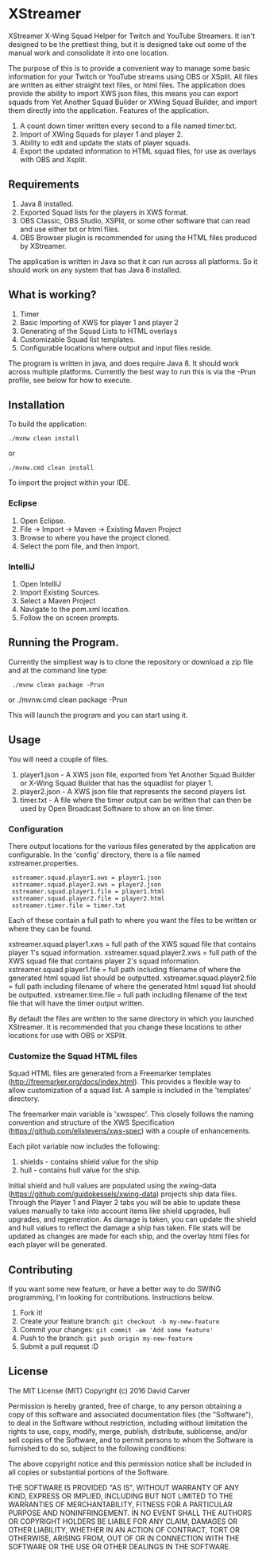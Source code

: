 # XStreamer
XStreamer X-Wing Squad Helper for Twitch and YouTube Streamers.  It isn't designed to be the prettiest thing, but it is designed take out some of the manual work and consolidate it into one location.

The purpose of this is to provide a convenient way to manage some basic information for your Twitch or YouTube streams using OBS or XSplit.  All files are written as either straight text files, or html files.   The application does provide the ability to import XWS json files, this means you can export squads from Yet Another Squad Builder or XWing Squad Builder, and import them directly into the application.   Features of the application.

1. A count down timer written every second to a file named timer.txt.
2. Import of XWing Squads for player 1 and player 2.
3. Ability to edit and update the stats of player squads.
4. Export the updated information to HTML squad files, for use as overlays with OBS and Xsplit.

## Requirements

1. Java 8 installed.
2. Exported Squad lists for the players in XWS format.
3. OBS Classic, OBS Studio, XSPlit, or some other software that can read and use either txt or html files.
4. OBS Browser plugin is recommended for using the HTML files produced by XStreamer.

The application is written in Java so that it can run across all platforms.  So it should work on any system that has Java 8 installed.

## What is working?

1. Timer
2. Basic Importing of XWS for player 1 and player 2
3. Generating of the Squad Lists to HTML overlays
4. Customizable Squad list templates.
5. Configurable locations where output and input files reside.

The program is written in java, and does require Java 8.  It should work across multiple platforms.  Currently the best way to run this is via the -Prun profile, see below for how to execute.

## Installation

To build the application:

    ./mvnw clean install

or

    ./mvnw.cmd clean install

To import the project within your IDE.

### Eclipse

1. Open Eclipse.
2. File -> Import -> Maven -> Existing Maven Project
3. Browse to where you have the project cloned.
4. Select the pom file, and then Import.

### IntelliJ

1. Open IntelliJ
2. Import Existing Sources.
3. Select a Maven Project
4. Navigate to the pom.xml location.
5. Follow the on screen prompts.

## Running the Program.

Currently the simpliest way is to clone the repository or download a zip file and at the command line type:

     ./mvnw clean package -Prun
or
     ./mvnw.cmd clean package -Prun
     
This will launch the program and you can start using it.

## Usage

You will need a couple of files.

1. player1.json - A XWS json file, exported from Yet Another Squad Builder or X-Wing Squad Builder that has the squadlist for player 1.
2. player2.json - A XWS json file that represents the second players list.
3. timer.txt - A file where the timer output can be written that can then be used by Open Broadcast Software to show an on line timer.

### Configuration

There output locations for the various files generated by the application are configurable.  In the 'config' directory, there is a file named xstreamer.properties.

     xstreamer.squad.player1.xws = player1.json
     xstreamer.squad.player2.xws = player2.json
     xstreamer.squad.player1.file = player1.html
     xstreamer.squad.player2.file = player2.html
     xstreamer.timer.file = timer.txt

Each of these contain a full path to where you want the files to be written or where they can be found.

xstreamer.squad.player1.xws = full path of the XWS squad file that contains player 1's squad information.
xstreamer.squad.player2.xws = full path of the XWS squad file that contains player 2's squad information.
xstreamer.squad.player1.file = full path including filename of where the generated html squad list should be outputted.
xstreamer.squad.player2.file = full path including filename of where the generated html squad list should be outputted.
xstreamer.time.file = full path including filename of the text file that will have the timer output written.

By default the files are written to the same directory in which you launched XStreamer.  It is recommended that you change these locations to other
locations for use with OBS or XSPlit.

### Customize the Squad HTML files

Squad HTML files are generated from a Freemarker templates (http://freemarker.org/docs/index.html).  This provides a flexible way to allow customization of a squad list.  A sample is included in the 'templates' directory.

The freemarker main variable is 'xwsspec'.   This closely follows the naming convention and structure of the XWS Specification (https://github.com/elistevens/xws-spec) with a couple of enhancements.

Each pilot variable now includes the following:

1. shields - contains shield value for the ship
2. hull - contains hull value for the ship.

Initial shield and hull values are populated using the xwing-data (https://github.com/guidokessels/xwing-data) projects ship data files.   Through the Player 1 and Player 2 tabs you will be
able to update these values manually to take into account items like shield upgrades, hull upgrades, and regeneration.  As damage is taken, you can update the shield and hull values to reflect the damage a ship has taken.  File stats will be updated as changes are made for each ship, and the overlay html files for each player will be generated.


## Contributing
If you want some new feature, or have a better way to do SWING programming, I'm looking for contributions.  Instructions below.

1. Fork it!
2. Create your feature branch: `git checkout -b my-new-feature`
3. Commit your changes: `git commit -am 'Add some feature'`
4. Push to the branch: `git push origin my-new-feature`
5. Submit a pull request :D

## License

The MIT License (MIT)
Copyright (c) 2016 David Carver

Permission is hereby granted, free of charge, to any person obtaining a copy of this software and associated documentation files (the "Software"), to deal in the Software without restriction, including without limitation the rights to use, copy, modify, merge, publish, distribute, sublicense, and/or sell copies of the Software, and to permit persons to whom the Software is furnished to do so, subject to the following conditions:

The above copyright notice and this permission notice shall be included in all copies or substantial portions of the Software.

THE SOFTWARE IS PROVIDED "AS IS", WITHOUT WARRANTY OF ANY KIND, EXPRESS OR IMPLIED, INCLUDING BUT NOT LIMITED TO THE WARRANTIES OF MERCHANTABILITY, FITNESS FOR A PARTICULAR PURPOSE AND NONINFRINGEMENT. IN NO EVENT SHALL THE AUTHORS OR COPYRIGHT HOLDERS BE LIABLE FOR ANY CLAIM, DAMAGES OR OTHER LIABILITY, WHETHER IN AN ACTION OF CONTRACT, TORT OR OTHERWISE, ARISING FROM, OUT OF OR IN CONNECTION WITH THE SOFTWARE OR THE USE OR OTHER DEALINGS IN THE SOFTWARE.
